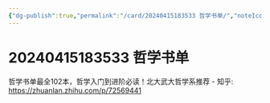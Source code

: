 ```yaml
---
{"dg-publish":true,"permalink":"/card/20240415183533 哲学书单/","noteIcon":"2","created":"2024-04-15T14:16:44+08:00","updated":"2024-04-15T18:36:20+08:00"}
---
```



# 20240415183533 哲学书单

哲学书单最全102本，哲学入门到进阶必读！北大武大哲学系推荐 - 知乎: https://zhuanlan.zhihu.com/p/72569441
